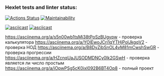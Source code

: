 ### Hexlet tests and linter status:
[![Actions Status](https://github.com/fedorovaea18/java-project-61/actions/workflows/hexlet-check.yml/badge.svg)](https://github.com/fedorovaea18/java-project-61/actions)
[![Maintainability](https://api.codeclimate.com/v1/badges/34519cd076671425039d/maintainability)](https://codeclimate.com/github/fedorovaea18/java-project-61/maintainability)

[![asciicast](https://asciinema.org/a/nD63oIASqzduhJccPr6pcCu63.svg)](https://asciinema.org/a/nD63oIASqzduhJccPr6pcCu63)
[![asciicast](https://asciinema.org/a/XuYgjYyJcQ9JXcZj9zlwhDYPk.svg)](https://asciinema.org/a/XuYgjYyJcQ9JXcZj9zlwhDYPk)


https://asciinema.org/a/s5n00wb1tsMi38tPoSzBUgypw - проверка калькулятора
https://asciinema.org/a/YOlEwoJCri1qYTHjPolJkgqV2 - проверка НОД
https://asciinema.org/a/B8DyZibSnOL4vM81mCwshSwGR - проверка прогрессии
https://asciinema.org/a/HZcnqUaJUSODMDNCy0lk2GSwH - проверка является ли число простым
https://asciinema.org/a/iOpwPSg5cK0ixI092B6BT4Op8 - полный проект


